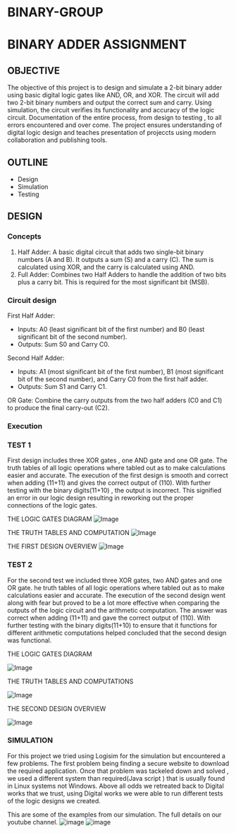 # BINARY-GROUP
# **BINARY ADDER  ASSIGNMENT**

## **OBJECTIVE**
The objective of this project is to design and simulate a 2-bit binary adder using basic digital logic gates like AND, OR, and XOR. The circuit will add two 2-bit binary numbers and output the correct sum and carry. Using simulation, the circuit verifies its functionality and accuracy  of the logic circuit.  Documentation of the entire process, from design to testing , to all errors encountered and over come. The project ensures understanding of  digital logic design and teaches presentation of projeccts using modern collaboration and publishing tools.

## **OUTLINE**

- Design
- Simulation 
- Testing

## **DESIGN**
### Concepts

1. Half Adder: A basic digital circuit that adds two single-bit binary numbers (A and B). It outputs a sum (S) and a carry (C). The sum is calculated using XOR, and the carry is calculated using AND.
2. Full Adder: Combines two Half Adders to handle the addition of two bits plus a carry bit. This is required for the most significant bit (MSB).

### Circuit design
First Half Adder:

-  Inputs: A0 (least significant bit of the first number) and B0 (least significant bit of the second number).
- Outputs: Sum S0 and Carry C0.

Second Half Adder:

-  Inputs: A1 (most significant bit of the first number), B1 (most significant bit of the second number), and Carry C0 from the first half adder.
- Outputs: Sum S1 and Carry C1.

OR Gate:
Combine the carry outputs from the two half adders (C0 and C1) to produce the final carry-out (C2).

### Execution
### TEST 1

First design includes three XOR gates , one AND gate and one OR gate. 
The truth tables of all logic operations where tabled out as to make calculations easier and accurate.
The execution of the  first design is smooth and correct when adding (11+11) and gives the correct output of (110). 
With further testing with the  binary digits(11+10) , the output is incorrect. This signified an error in our logic design  resulting in reworking out the proper connections of the logic gates.

THE LOGIC GATES DIAGRAM
![Image](https://github.com/user-attachments/assets/a6e2e1f8-9022-4798-b2b5-0a3bead27306)

THE TRUTH TABLES AND COMPUTATION
![Image](https://github.com/user-attachments/assets/ceab2cba-a1f6-436c-a56f-442866ff4f08)

THE FIRST DESIGN OVERVIEW
![Image](https://github.com/user-attachments/assets/a9f0af3c-4781-44fc-9c42-d6c1a7965340)

### TEST 2

For the second test we included three XOR gates, two AND gates and one OR gate.
he truth tables of all logic operations where tabled out as to make calculations easier and accurate.
The execution of the second design went along with fear but proved to be a lot more effective when comparing the outputs of the logic circuit and the arithmetic computation. The answer was correct when adding (11+11) and gave the correct output of (110). 
With further testing with the  binary digits(11+10) to ensure that it functions for different arithmetic computations helped concluded that the second design was functional.

THE LOGIC GATES DIAGRAM

![Image](https://github.com/user-attachments/assets/52041b36-c0a1-457b-96d0-3e08c59dba69)

THE TRUTH TABLES AND COMPUTATIONS

![Image](https://github.com/user-attachments/assets/f90f4d58-d748-4c55-9cae-2bc77d0e4844)

THE SECOND DESIGN OVERVIEW

![Image](https://github.com/user-attachments/assets/43fd549b-b29f-4c86-8920-ec2db40a7d0b)


### **SIMULATION**

For this project we tried using Logisim for the simulation but encountered a few problems. The first problem being finding a secure website to download the required application. Once that problem was tackeled down and solved , we used a different system than required(Java script ) that is usually found in Linux systems not Windows.
Above all odds we retreated back to Digital works that we trust, using Digital works we were able to run different tests of the logic designs we created.

This are some of the examples from our simulation. The full details on our youtube channel.
![image](https://github.com/user-attachments/assets/b65a7be8-68fa-4a8c-aade-c1bdc43befd2)
![image](https://github.com/user-attachments/assets/4f6d71c0-c63c-46a9-ba45-bddfafd230ba)

